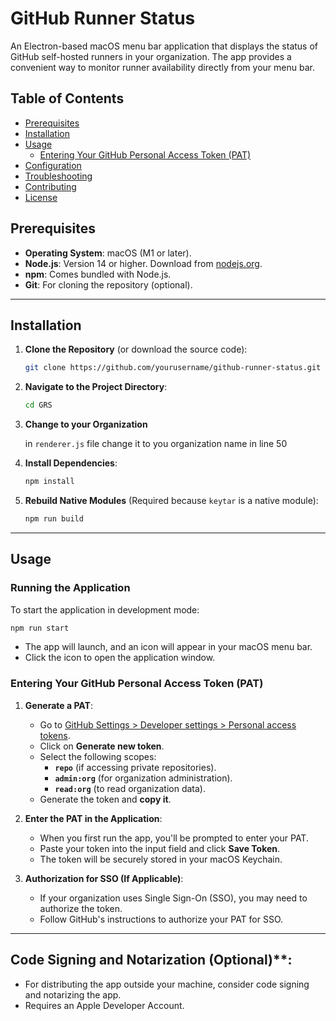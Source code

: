 # GitHub Runner Status

An Electron-based macOS menu bar application that displays the status of GitHub self-hosted runners in your organization. The app provides a convenient way to monitor runner availability directly from your menu bar.

## Table of Contents

- [Prerequisites](#prerequisites)
- [Installation](#installation)
- [Usage](#usage)
  - [Entering Your GitHub Personal Access Token (PAT)](#entering-your-github-personal-access-token-pat)
- [Configuration](#configuration)
- [Troubleshooting](#troubleshooting)
- [Contributing](#contributing)
- [License](#license)



## Prerequisites

- **Operating System**: macOS (M1 or later).
- **Node.js**: Version 14 or higher. Download from [nodejs.org](https://nodejs.org/).
- **npm**: Comes bundled with Node.js.
- **Git**: For cloning the repository (optional).

---

## Installation

1. **Clone the Repository** (or download the source code):

   ```bash
   git clone https://github.com/yourusername/github-runner-status.git
   ```

2. **Navigate to the Project Directory**:

   ```bash
   cd GRS
   ```

3. **Change to your Organization**


   in `renderer.js` file change it to you organization name in line 50



4. **Install Dependencies**:

   ```bash
   npm install
   ```

5. **Rebuild Native Modules** (Required because `keytar` is a native module):

   ```bash
   npm run build
   ```

---

## Usage

### **Running the Application**

To start the application in development mode:

```bash
npm run start
```

- The app will launch, and an icon will appear in your macOS menu bar.
- Click the icon to open the application window.

### **Entering Your GitHub Personal Access Token (PAT)**

1. **Generate a PAT**:

   - Go to [GitHub Settings > Developer settings > Personal access tokens](https://github.com/settings/tokens).
   - Click on **Generate new token**.
   - Select the following scopes:
     - **`repo`** (if accessing private repositories).
     - **`admin:org`** (for organization administration).
     - **`read:org`** (to read organization data).
   - Generate the token and **copy it**.

2. **Enter the PAT in the Application**:

   - When you first run the app, you'll be prompted to enter your PAT.
   - Paste your token into the input field and click **Save Token**.
   - The token will be securely stored in your macOS Keychain.

3. **Authorization for SSO (If Applicable)**:

   - If your organization uses Single Sign-On (SSO), you may need to authorize the token.
   - Follow GitHub's instructions to authorize your PAT for SSO.

---

##  Code Signing and Notarization (Optional)**:

   - For distributing the app outside your machine, consider code signing and notarizing the app.
   - Requires an Apple Developer Account.
